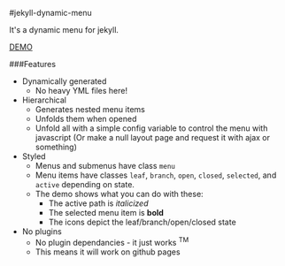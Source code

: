 #jekyll-dynamic-menu

It's a dynamic menu for jekyll.

[DEMO](http://jnvsor.github.io/jekyll-dynamic-menu/about/)

###Features

* Dynamically generated
    * No heavy YML files here!
* Hierarchical
    * Generates nested menu items
    * Unfolds them when opened
    * Unfold all with a simple config variable to control the menu with javascript (Or make a null layout page and request it with ajax or something)
* Styled
    * Menus and submenus have class `menu`
    * Menu items have classes `leaf`, `branch`, `open`, `closed`, `selected`, and `active` depending on state.
    * The demo shows what you can do with these:
        * The active path is *italicized*
        * The selected menu item is **bold**
        * The icons depict the leaf/branch/open/closed state
* No plugins
    * No plugin dependancies - it just works <sup>TM</sup>
    * This means it will work on github pages
